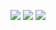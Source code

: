 ![](https://img.shields.io/badge/day%20📅-1-blue)   	![](https://img.shields.io/badge/stars%20⭐-2-yellow)   	![](https://img.shields.io/badge/days%20completed-1-red)
